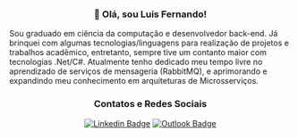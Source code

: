 <h3 align="center">👋 Olá, sou Luis Fernando!</h3>

  Sou graduado em ciência da computação e desenvolvedor back-end. Já brinquei com algumas tecnologias/linguagens para realização de projetos e trabalhos acadêmico, entretanto, sempre tive um contanto maior com tecnologias .Net/C#.
  Atualmente tenho dedicado meu tempo livre no aprendizado de serviços de mensageria (RabbitMQ), e aprimorando e expandindo meu conhecimento em arquiteturas de Microsserviços.

<h3 align="center"> Contatos e Redes Sociais</h3>
<div align="center">
  
[![Linkedin Badge](https://img.shields.io/badge/-LinkedIn-blue?style=flat-square&logo=Linkedin&logoColor=white&link=https://www.linkedin.com/in/luisfernandogois/)](https://www.linkedin.com/in/luisfernandogois/)
[![Outlook Badge](https://img.shields.io/badge/email--000?style=social&logo=microsoft-outlook&logoColor=0078d4&link=mailto:luisz.dantass@hotmail.com)](mailto:luisz.dantass@hotmail.com)
</div>
